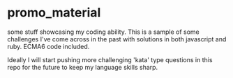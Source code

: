 # promo_material
some stuff showcasing my coding ability. This is a sample of some challenges I've come across in the past with solutions in both javascript and ruby. ECMA6 code included. 

Ideally I will start pushing more challenging 'kata' type questions in this repo for the future to keep my language skills sharp.
